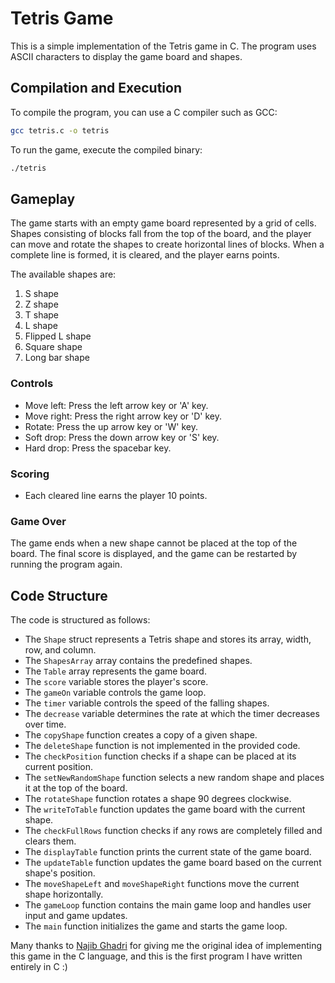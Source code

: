 # Tetris Game

This is a simple implementation of the Tetris game in C. The program uses ASCII characters to display the game board and shapes.

## Compilation and Execution

To compile the program, you can use a C compiler such as GCC:

```bash
gcc tetris.c -o tetris
```

To run the game, execute the compiled binary:

```bash
./tetris
```

## Gameplay

The game starts with an empty game board represented by a grid of cells. Shapes consisting of blocks fall from the top of the board, and the player can move and rotate the shapes to create horizontal lines of blocks. When a complete line is formed, it is cleared, and the player earns points.

The available shapes are:

1. S shape
2. Z shape
3. T shape
4. L shape
5. Flipped L shape
6. Square shape
7. Long bar shape

### Controls

- Move left: Press the left arrow key or 'A' key.
- Move right: Press the right arrow key or 'D' key.
- Rotate: Press the up arrow key or 'W' key.
- Soft drop: Press the down arrow key or 'S' key.
- Hard drop: Press the spacebar key.

### Scoring

- Each cleared line earns the player 10 points.

### Game Over

The game ends when a new shape cannot be placed at the top of the board. The final score is displayed, and the game can be restarted by running the program again.

## Code Structure

The code is structured as follows:

- The `Shape` struct represents a Tetris shape and stores its array, width, row, and column.
- The `ShapesArray` array contains the predefined shapes.
- The `Table` array represents the game board.
- The `score` variable stores the player's score.
- The `gameOn` variable controls the game loop.
- The `timer` variable controls the speed of the falling shapes.
- The `decrease` variable determines the rate at which the timer decreases over time.
- The `copyShape` function creates a copy of a given shape.
- The `deleteShape` function is not implemented in the provided code.
- The `checkPosition` function checks if a shape can be placed at its current position.
- The `setNewRandomShape` function selects a new random shape and places it at the top of the board.
- The `rotateShape` function rotates a shape 90 degrees clockwise.
- The `writeToTable` function updates the game board with the current shape.
- The `checkFullRows` function checks if any rows are completely filled and clears them.
- The `displayTable` function prints the current state of the game board.
- The `updateTable` function updates the game board based on the current shape's position.
- The `moveShapeLeft` and `moveShapeRight` functions move the current shape horizontally.
- The `gameLoop` function contains the main game loop and handles user input and game updates.
- The `main` function initializes the game and starts the game loop.

Many thanks to [Najib Ghadri](https://www.linkedin.com/in/najibghadri/) for giving me the original idea of implementing this game in the C language, and this is the first program I have written entirely in C :)

